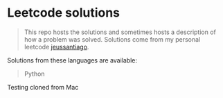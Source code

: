 # Leetcode solutions

> This repo hosts the solutions and sometimes hosts a description of how a problem was solved. Solutions come from my personal leetcode [jeussantiago](https://leetcode.com/jeussantiago/).
> <br/>

Solutions from these languages are available:

> Python

Testing cloned from Mac
